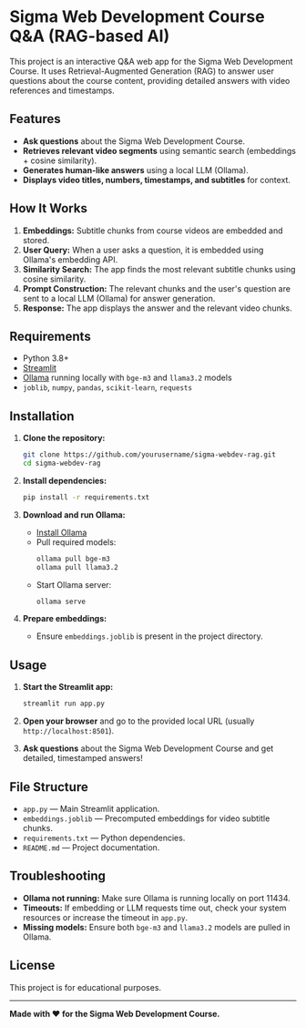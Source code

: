 # Sigma Web Development Course Q&A (RAG-based AI)

This project is an interactive Q&A web app for the Sigma Web Development Course. It uses Retrieval-Augmented Generation (RAG) to answer user questions about the course content, providing detailed answers with video references and timestamps.

## Features

- **Ask questions** about the Sigma Web Development Course.
- **Retrieves relevant video segments** using semantic search (embeddings + cosine similarity).
- **Generates human-like answers** using a local LLM (Ollama).
- **Displays video titles, numbers, timestamps, and subtitles** for context.

## How It Works

1. **Embeddings:** Subtitle chunks from course videos are embedded and stored.
2. **User Query:** When a user asks a question, it is embedded using Ollama's embedding API.
3. **Similarity Search:** The app finds the most relevant subtitle chunks using cosine similarity.
4. **Prompt Construction:** The relevant chunks and the user's question are sent to a local LLM (Ollama) for answer generation.
5. **Response:** The app displays the answer and the relevant video chunks.

## Requirements

- Python 3.8+
- [Streamlit](https://streamlit.io/)
- [Ollama](https://ollama.com/) running locally with `bge-m3` and `llama3.2` models
- `joblib`, `numpy`, `pandas`, `scikit-learn`, `requests`

## Installation

1. **Clone the repository:**
    ```bash
    git clone https://github.com/yourusername/sigma-webdev-rag.git
    cd sigma-webdev-rag
    ```

2. **Install dependencies:**
    ```bash
    pip install -r requirements.txt
    ```

3. **Download and run Ollama:**
    - [Install Ollama](https://ollama.com/download)
    - Pull required models:
      ```bash
      ollama pull bge-m3
      ollama pull llama3.2
      ```
    - Start Ollama server:
      ```bash
      ollama serve
      ```

4. **Prepare embeddings:**
    - Ensure `embeddings.joblib` is present in the project directory.

## Usage

1. **Start the Streamlit app:**
    ```bash
    streamlit run app.py
    ```

2. **Open your browser** and go to the provided local URL (usually `http://localhost:8501`).

3. **Ask questions** about the Sigma Web Development Course and get detailed, timestamped answers!

## File Structure

- `app.py` — Main Streamlit application.
- `embeddings.joblib` — Precomputed embeddings for video subtitle chunks.
- `requirements.txt` — Python dependencies.
- `README.md` — Project documentation.

## Troubleshooting

- **Ollama not running:** Make sure Ollama is running locally on port 11434.
- **Timeouts:** If embedding or LLM requests time out, check your system resources or increase the timeout in `app.py`.
- **Missing models:** Ensure both `bge-m3` and `llama3.2` models are pulled in Ollama.

## License

This project is for educational purposes.

---

**Made with ❤️ for the Sigma Web Development Course.**
